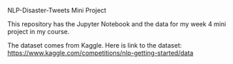 NLP-Disaster-Tweets Mini Project

This repository has the Jupyter Notebook and the data for my week 4 mini project in my course. 

The dataset comes from Kaggle. Here is link to the dataset: https://www.kaggle.com/competitions/nlp-getting-started/data

